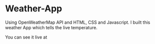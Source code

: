 # Weather-App

Using OpenWeatherMap API and HTML, CSS and Javascript.
I built this weather App which tells the live temperature.

You can see it live at 
